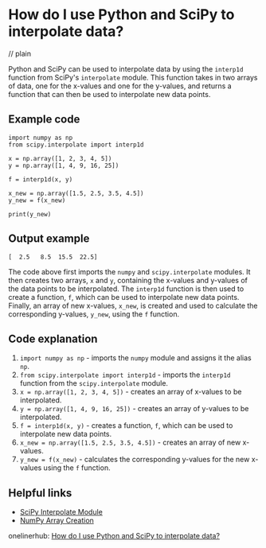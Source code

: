 # How do I use Python and SciPy to interpolate data?
// plain

Python and SciPy can be used to interpolate data by using the `interp1d` function from SciPy's `interpolate` module. This function takes in two arrays of data, one for the x-values and one for the y-values, and returns a function that can then be used to interpolate new data points.

## Example code

```
import numpy as np
from scipy.interpolate import interp1d

x = np.array([1, 2, 3, 4, 5])
y = np.array([1, 4, 9, 16, 25])

f = interp1d(x, y)

x_new = np.array([1.5, 2.5, 3.5, 4.5])
y_new = f(x_new)

print(y_new)
```

## Output example

```
[  2.5   8.5  15.5  22.5]
```

The code above first imports the `numpy` and `scipy.interpolate` modules. It then creates two arrays, `x` and `y`, containing the x-values and y-values of the data points to be interpolated. The `interp1d` function is then used to create a function, `f`, which can be used to interpolate new data points. Finally, an array of new x-values, `x_new`, is created and used to calculate the corresponding y-values, `y_new`, using the `f` function.

## Code explanation

1. `import numpy as np` - imports the `numpy` module and assigns it the alias `np`.
2. `from scipy.interpolate import interp1d` - imports the `interp1d` function from the `scipy.interpolate` module.
3. `x = np.array([1, 2, 3, 4, 5])` - creates an array of x-values to be interpolated.
4. `y = np.array([1, 4, 9, 16, 25])` - creates an array of y-values to be interpolated.
5. `f = interp1d(x, y)` - creates a function, `f`, which can be used to interpolate new data points.
6. `x_new = np.array([1.5, 2.5, 3.5, 4.5])` - creates an array of new x-values.
7. `y_new = f(x_new)` - calculates the corresponding y-values for the new x-values using the `f` function.

## Helpful links
- [SciPy Interpolate Module](https://docs.scipy.org/doc/scipy/reference/interpolate.html)
- [NumPy Array Creation](https://docs.scipy.org/doc/numpy/reference/generated/numpy.array.html)

onelinerhub: [How do I use Python and SciPy to interpolate data?](https://onelinerhub.com/python-scipy/how-do-i-use-python-and-scipy-to-interpolate-data)